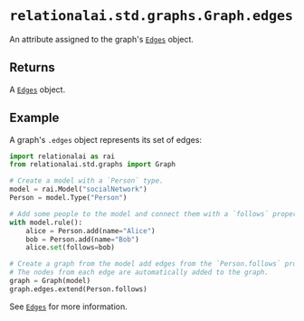 # `relationalai.std.graphs.Graph.edges`

An attribute assigned to the graph's [`Edges`](../Edges/README.md) object.

## Returns

A [`Edges`](../Edges/README.md) object.

## Example

A graph's `.edges` object represents its set of edges:

```python
import relationalai as rai
from relationalai.std.graphs import Graph

# Create a model with a `Person` type.
model = rai.Model("socialNetwork")
Person = model.Type("Person")

# Add some people to the model and connect them with a `follows` property.
with model.rule():
    alice = Person.add(name="Alice")
    bob = Person.add(name="Bob")
    alice.set(follows=bob)

# Create a graph from the model add edges from the `Person.follows` property.
# The nodes from each edge are automatically added to the graph.
graph = Graph(model)
graph.edges.extend(Person.follows)
```

See [`Edges`](../Edges/README.md) for more information.
